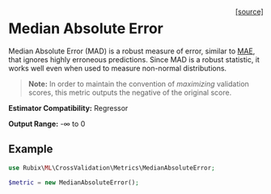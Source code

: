 <span style="float:right;"><a href="https://github.com/RubixML/RubixML/blob/master/src/CrossValidation/Metrics/MedianAbsoluteError.php">[source]</a></span>

# Median Absolute Error
Median Absolute Error (MAD) is a robust measure of error, similar to [MAE](mean-absolute-error.md), that ignores highly erroneous predictions. Since MAD is a robust statistic, it works well even when used to measure non-normal distributions.

> **Note:** In order to maintain the convention of *maximizing* validation scores, this metric outputs the negative of the original score.

**Estimator Compatibility:** Regressor

**Output Range:** -∞ to 0

## Example
```php
use Rubix\ML\CrossValidation\Metrics\MedianAbsoluteError;

$metric = new MedianAbsoluteError();
```